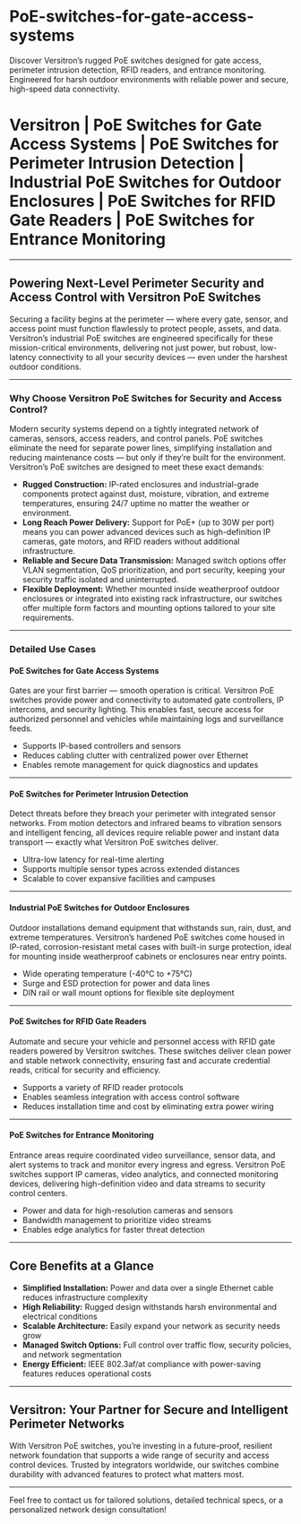 # PoE-switches-for-gate-access-systems
Discover Versitron’s rugged PoE switches designed for gate access, perimeter intrusion detection, RFID readers, and entrance monitoring. Engineered for harsh outdoor environments with reliable power and secure, high-speed data connectivity.

# Versitron | PoE Switches for Gate Access Systems | PoE Switches for Perimeter Intrusion Detection | Industrial PoE Switches for Outdoor Enclosures | PoE Switches for RFID Gate Readers | PoE Switches for Entrance Monitoring

---

## Powering Next-Level Perimeter Security and Access Control with Versitron PoE Switches

Securing a facility begins at the perimeter — where every gate, sensor, and access point must function flawlessly to protect people, assets, and data. Versitron’s industrial PoE switches are engineered specifically for these mission-critical environments, delivering not just power, but robust, low-latency connectivity to all your security devices — even under the harshest outdoor conditions.

---

### Why Choose Versitron PoE Switches for Security and Access Control?

Modern security systems depend on a tightly integrated network of cameras, sensors, access readers, and control panels. PoE switches eliminate the need for separate power lines, simplifying installation and reducing maintenance costs — but only if they’re built for the environment. Versitron’s PoE switches are designed to meet these exact demands:

- **Rugged Construction:** IP-rated enclosures and industrial-grade components protect against dust, moisture, vibration, and extreme temperatures, ensuring 24/7 uptime no matter the weather or environment.
- **Long Reach Power Delivery:** Support for PoE+ (up to 30W per port) means you can power advanced devices such as high-definition IP cameras, gate motors, and RFID readers without additional infrastructure.
- **Reliable and Secure Data Transmission:** Managed switch options offer VLAN segmentation, QoS prioritization, and port security, keeping your security traffic isolated and uninterrupted.
- **Flexible Deployment:** Whether mounted inside weatherproof outdoor enclosures or integrated into existing rack infrastructure, our switches offer multiple form factors and mounting options tailored to your site requirements.

---

### Detailed Use Cases

#### PoE Switches for Gate Access Systems

Gates are your first barrier — smooth operation is critical. Versitron PoE switches provide power and connectivity to automated gate controllers, IP intercoms, and security lighting. This enables fast, secure access for authorized personnel and vehicles while maintaining logs and surveillance feeds.

- Supports IP-based controllers and sensors  
- Reduces cabling clutter with centralized power over Ethernet  
- Enables remote management for quick diagnostics and updates

---

#### PoE Switches for Perimeter Intrusion Detection

Detect threats before they breach your perimeter with integrated sensor networks. From motion detectors and infrared beams to vibration sensors and intelligent fencing, all devices require reliable power and instant data transport — exactly what Versitron PoE switches deliver.

- Ultra-low latency for real-time alerting  
- Supports multiple sensor types across extended distances  
- Scalable to cover expansive facilities and campuses

---

#### Industrial PoE Switches for Outdoor Enclosures

Outdoor installations demand equipment that withstands sun, rain, dust, and extreme temperatures. Versitron’s hardened PoE switches come housed in IP-rated, corrosion-resistant metal cases with built-in surge protection, ideal for mounting inside weatherproof cabinets or enclosures near entry points.

- Wide operating temperature (-40°C to +75°C)  
- Surge and ESD protection for power and data lines  
- DIN rail or wall mount options for flexible site deployment

---

#### PoE Switches for RFID Gate Readers

Automate and secure your vehicle and personnel access with RFID gate readers powered by Versitron switches. These switches deliver clean power and stable network connectivity, ensuring fast and accurate credential reads, critical for security and efficiency.

- Supports a variety of RFID reader protocols  
- Enables seamless integration with access control software  
- Reduces installation time and cost by eliminating extra power wiring

---

#### PoE Switches for Entrance Monitoring

Entrance areas require coordinated video surveillance, sensor data, and alert systems to track and monitor every ingress and egress. Versitron PoE switches support IP cameras, video analytics, and connected monitoring devices, delivering high-definition video and data streams to security control centers.

- Power and data for high-resolution cameras and sensors  
- Bandwidth management to prioritize video streams  
- Enables edge analytics for faster threat detection

---

## Core Benefits at a Glance

- **Simplified Installation:** Power and data over a single Ethernet cable reduces infrastructure complexity  
- **High Reliability:** Rugged design withstands harsh environmental and electrical conditions  
- **Scalable Architecture:** Easily expand your network as security needs grow  
- **Managed Switch Options:** Full control over traffic flow, security policies, and network segmentation  
- **Energy Efficient:** IEEE 802.3af/at compliance with power-saving features reduces operational costs

---

## Versitron: Your Partner for Secure and Intelligent Perimeter Networks

With Versitron PoE switches, you’re investing in a future-proof, resilient network foundation that supports a wide range of security and access control devices. Trusted by integrators worldwide, our switches combine durability with advanced features to protect what matters most.

---

Feel free to contact us for tailored solutions, detailed technical specs, or a personalized network design consultation!

